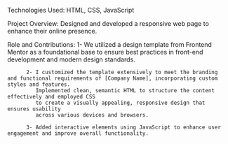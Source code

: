 Technologies Used: HTML, CSS, JavaScript

Project Overview: Designed and developed a responsive web page to enhance their online presence.

Role and Contributions:
          1- We utilized a design template from Frontend Mentor as a foundational base to ensure best practices in front-end development and modern design standards.

          2- I customized the template extensively to meet the branding and functional requirements of [Company Name], incorporating custom styles and features.
             Implemented clean, semantic HTML to structure the content effectively and employed CSS 
             to create a visually appealing, responsive design that ensures usability
             across various devices and browsers.

          3- Added interactive elements using JavaScript to enhance user engagement and improve overall functionality.

